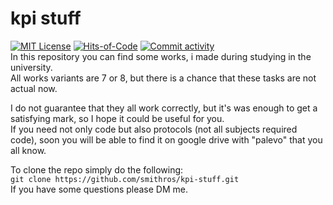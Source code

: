 # kpi stuff
[![MIT License](https://img.shields.io/pypi/l/aiogram.svg?style=flat-square)](https://opensource.org/licenses/MIT)
[![Hits-of-Code](https://hitsofcode.com/github/smithros/kpi-stuff)](https://hitsofcode.com/view/github/smithros/kpi-stuff)
[![Commit activity](https://img.shields.io/github/commit-activity/y/smithros/kpi-stuff)](https://github.com/smithros/kpi-stuff/graphs/commit-activity)
<br>
In this repository you can find some works, i made during studying in the university.<br>
All works variants are 7 or 8, but there is a chance that these tasks are not actual now.<br>

I do not guarantee that they all work correctly, but it's was enough to get a satisfying mark, so I hope it could be useful for you.<br>
If you need not only code but also protocols (not all subjects required code), soon you will be able to find it on google drive with "palevo" that you all know.

To clone the repo simply do the following:<br>
`git clone https://github.com/smithros/kpi-stuff.git`
<br>If you have some questions please DM me.
